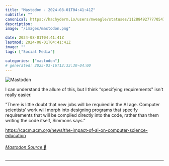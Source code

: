 ```yaml
---
title: "Mastodon - 2024-08-01T04:41:41Z"
subtitle: ""
canonical: https://hachyderm.io/users/mweagle/statuses/112884927777054718
description:
image: "/images/mastodon.png"

date: 2024-08-01T04:41:41Z
lastmod: 2024-08-01T04:41:41Z
image: ""
tags: ["Social Media"]

categories: ["mastodon"]
# generated: 2025-03-16T12:33:30-04:00
---
```

![Mastodon](/images/mastodon.png)

<p>I can understand the allure of this, but I  think “specifying requirements&quot; isn&#39;t really easier.</p><p>&quot;There is little doubt that new jobs will be required in the AI age. Computer scientists’ work will morph into designing programs that specify requirements that will be compiled directly into the code, rather than them writing the code itself, Simmons says.”</p><p><a href="https://cacm.acm.org/news/the-impact-of-ai-on-computer-science-education" target="_blank" rel="nofollow noopener noreferrer" translate="no"><span class="invisible">https://</span><span class="ellipsis">cacm.acm.org/news/the-impact-o</span><span class="invisible">f-ai-on-computer-science-education</span></a></p>


###### [Mastodon Source 🐘](https://hachyderm.io/@mweagle/112884927777054718)

___
